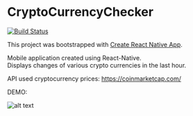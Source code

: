 
# CryptoCurrencyChecker

 [![Build Status](https://travis-ci.org/DemetriosBairaktaris/CryptoCurrencyChecker.svg?branch=refactor)](https://travis-ci.org/DemetriosBairaktaris/CryptoCurrencyChecker)

This project was bootstrapped with [Create React Native App](https://github.com/react-community/create-react-native-app).

Mobile application created using React-Native.  
Displays changes of various crypto currencies in the last hour.

API used cryptocurrency prices: https://coinmarketcap.com/


DEMO: 


![alt text](https://media.giphy.com/media/l4EoPYLptKhzYuCA0/giphy.gif)

